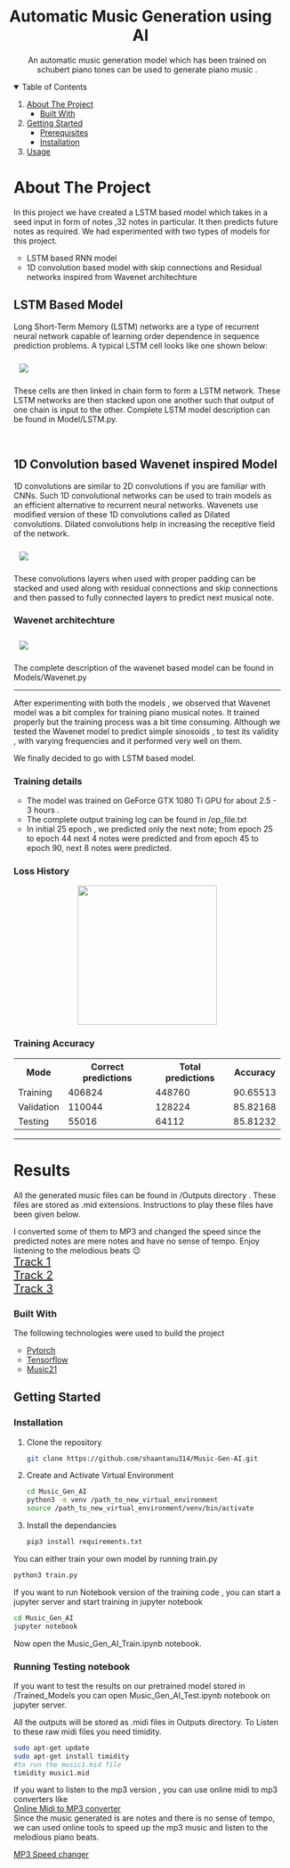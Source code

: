 <p align="center">

  <h1 align="center">Automatic Music Generation using AI </h1>
  <ul>

  <p align="center">
    An automatic music generation model which has been  trained on schubert piano tones  can be used to generate piano music .
    <br />
    
  </p>
</p>


<!-- TABLE OF CONTENTS -->
<details open="open">
  <summary>Table of Contents</summary>
  <ol>
    <li>
      <a href="#about-the-project">About The Project</a>
      <ul>
        <li><a href="#built-with">Built With</a></li>
      </ul>
    </li>
    <li>
      <a href="#getting-started">Getting Started</a>
      <ul>
        <li><a href="#prerequisites">Prerequisites</a></li>
        <li><a href="#installation">Installation</a></li>
      </ul>
    </li>
    <li><a href="#usage">Usage</a></li>

  </ol>
</details>



<!-- ABOUT THE PROJECT -->
# About The Project

In this project we have created a LSTM based model which takes in a seed input in form of notes ,32 notes in particular. It then predicts future notes as required.  We had experimented with two types of models for this project. 
* LSTM based RNN model
* 1D convolution based model with skip connections and Residual networks inspired from Wavenet architechture

##  LSTM Based Model

Long Short-Term Memory (LSTM) networks are a type of recurrent neural network capable of learning order dependence in sequence prediction problems. A typical LSTM cell looks like one shown below:

<img style="margin:10px" src="images/LSTM.png" /> 

These cells are then linked in chain form to form a LSTM network. These LSTM networks are then stacked upon one another such that output of one chain is input to the other.
Complete LSTM model description can be found in Model/LSTM.py.

<br>

## 1D Convolution based Wavenet inspired Model

1D convolutions are similar to 2D convolutions if you are familiar with CNNs. Such 1D convolutional networks can be used to train models as an efficient alternative to recurrent neural networks. Wavenets use modified version of these 1D convolutions called as Dilated convolutions. Dilated convolutions help in increasing the  receptive field of the network.

<img style="margin:10px" src="images/Dilated_convolution.png" /> 

These convolutions layers when used with proper padding can be stacked and used along with residual connections and skip connections and then passed to fully connected layers to predict next musical note.

### Wavenet architechture

<img style="margin:10px" src="images/Wavenet.png" /> 

The complete description of the wavenet based model can be found in Models/Wavenet.py

<hr>
After experimenting with both the models , we observed that Wavenet model was a bit complex for training piano musical notes. It trained properly but the training process was a bit time consuming. Although we tested the Wavenet model to predict simple sinosoids , to test its validity ,  with varying frequencies and it performed very well on them.
<p>

We finally decided to go with LSTM based model.<br>
### Training details
* The model was trained on GeForce GTX 1080 Ti GPU for about 2.5 - 3 hours .
* The complete output training log can be found in /op_file.txt
* In initial 25 epoch , we predicted only the next note; from epoch 25 to epoch 44 next 4 notes were predicted and from epoch 45 to epoch 90, next 8 notes were predicted.
### Loss History
<div style="text-align:center">
<img src="Trained_Model/loss_history.png" height="250px" />
</div>

### Training Accuracy 

<table>
  <tr>
    <th>Mode</th>
    <th>Correct predictions</th>
    <th>Total predictions</th>
    <th>Accuracy</th>
  </tr>
  <tr>
    <td>Training</td>
    <td>406824 </td>
    <td>448760</td>
    <td>90.65513</td>
  </tr>
  <tr>
    <td>Validation</td>
    <td>110044 </td>
    <td>128224 </td>
    <td>85.82168 </td>
  </tr>
  <tr>
    <td>Testing</td>
    <td>55016</td>
    <td>64112</td>
    <td>85.81232</td>
  </tr>
</table>


</p>
<hr>

# Results
All the generated music files can be found in /Outputs directory  . These files are stored as .mid extensions. Instructions to play these files have been given below.

I converted some of them to MP3 and changed the speed since the predicted notes are mere notes and have no sense of tempo. Enjoy listening to the melodious beats :wink:
<br>
<span style="font-size:20px">
<a href="https://soundcloud.com/shaantanu-kulkarni/music9-mp3cutnet">Track 1</a><br>
<a href="https://soundcloud.com/shaantanu-kulkarni/music3-mp3cutnet">Track 2</a><br>
<a href="https://soundcloud.com/shaantanu-kulkarni/music0-1-mp3cutnet">Track 3</a>
</span>



### Built With

The following technologies were used to build the project
* [Pytorch](https://pypi.org/project/pytorch/)
* [Tensorflow](https://pypi.org/project/tensorflow/)
* [Music21](https://pypi.org/project/music21/)



<!-- GETTING STARTED -->
## Getting Started

### Installation

1. Clone the repository
   ```sh
   git clone https://github.com/shaantanu314/Music-Gen-AI.git
   ```
2. Create and Activate Virtual Environment 
    ```sh
    cd Music_Gen_AI
    python3 -m venv /path_to_new_virtual_environment
    source /path_to_new_virtual_environment/venv/bin/activate
    ```
3. Install the dependancies
   ```sh
   pip3 install requirements.txt
   ```


 You can either train your own model by running train.py 
 ```sh
 python3 train.py
 ```

 If you want to run Notebook version of the training code , you can start a jupyter server and start training in jupyter notebook
 ```sh
 cd Music_Gen_AI
 jupyter notebook
 ```
 Now open the Music_Gen_AI_Train.ipynb notebook.

### Running Testing notebook
 If you want to test the results on our pretrained model stored in /Trained_Models you can open Music_Gen_AI_Test.ipynb notebook on jupyter server.

All the outputs will be stored as .midi files in Outputs directory. To Listen to these raw midi files you need timidity.

```sh
sudo apt-get update
sudo apt-get install timidity
#to run the music1.mid file
timidity music1.mid
```

If you want to listen to the mp3 version , you can use online midi to mp3 converters like 
<br>
<a href="https://www.onlineconverter.com/midi-to-mp3">Online Midi to MP3 converter</a><br>
Since the music generated is are notes and there is no sense of tempo, we can used online tools to speed up the mp3 music and listen to the melodious piano beats.

<a href="https://mp3cut.net/change-speed">MP3 Speed changer</a>
